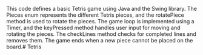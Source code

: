 This code defines a basic Tetris game using Java and the Swing library. The Pieces enum represents the different Tetris pieces, and the rotatePiece method is used to rotate the pieces. The game loop is implemented using a Timer, and the keyPressed method handles user input for moving and rotating the pieces. The checkLines method checks for completed lines and removes them. The game ends when a new piece cannot be placed on the board.# Tetris
